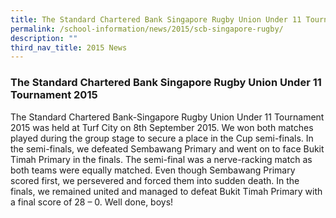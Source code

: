 ```yaml
---
title: The Standard Chartered Bank Singapore Rugby Union Under 11 Tournament 2015
permalink: /school-information/news/2015/scb-singapore-rugby/
description: ""
third_nav_title: 2015 News
---
```

### **The Standard Chartered Bank Singapore Rugby Union Under 11 Tournament 2015**
The Standard Chartered Bank-Singapore Rugby Union Under 11 Tournament 2015 was held at Turf City on 8th September 2015. We won both matches played during the group stage to secure a place in the Cup semi-finals. In the semi-finals, we defeated Sembawang Primary and went on to face Bukit Timah Primary in the finals. The semi-final was a nerve-racking match as both teams were equally matched. Even though Sembawang Primary scored first, we persevered and forced them into sudden death. In the finals, we remained united and managed to defeat Bukit Timah Primary with a final score of 28 – 0. Well done, boys!